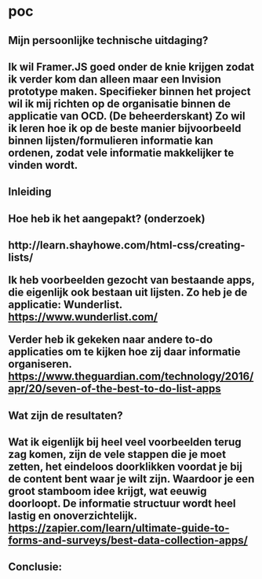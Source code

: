 # poc

<h2>Mijn persoonlijke technische uitdaging?<h2>

Ik wil Framer.JS goed onder de knie krijgen zodat ik verder kom dan alleen maar een Invision prototype maken. 
Specifieker binnen het project wil ik mij richten op de organisatie binnen de applicatie van OCD. (De beheerderskant) Zo wil ik leren hoe ik op de beste manier bijvoorbeeld binnen lijsten/formulieren informatie kan ordenen, zodat vele informatie makkelijker te vinden wordt. 

<h2>Inleiding<h2>

<h2>Hoe heb ik het aangepakt? (onderzoek)<h2>
http://learn.shayhowe.com/html-css/creating-lists/

Ik heb voorbeelden gezocht van bestaande apps, die eigenlijk ook bestaan uit lijsten. Zo heb je de applicatie: Wunderlist.
https://www.wunderlist.com/

Verder heb ik gekeken naar andere to-do applicaties om te kijken hoe zij daar informatie organiseren. 
https://www.theguardian.com/technology/2016/apr/20/seven-of-the-best-to-do-list-apps


<h2>Wat zijn de resultaten?<h2>

Wat ik eigenlijk bij heel veel voorbeelden terug zag komen, zijn de vele stappen die je moet zetten, het eindeloos doorklikken voordat je bij de content bent waar je wilt zijn. Waardoor je een groot stamboom idee krijgt, wat eeuwig doorloopt. De informatie structuur wordt heel lastig en onoverzichtelijk. 
https://zapier.com/learn/ultimate-guide-to-forms-and-surveys/best-data-collection-apps/

<h2>Conclusie:<h2>

